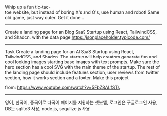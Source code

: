 Whip up a fun tic-tac-toe website, but instead of boring X's and O's, use human and robot! Same old game, just way cuter. Get it done...

---
Create a landing page for an Blog SaaS Startup using React, TailwindCSS, and Shadcn. with the data page https://jsonplaceholder.typicode.com/

---
Task
Create a landing page for an Al SaaS Startup using React, TailwindCSS, and Shadcn. The startup will help creators generate fun and cool looking images starting base images with text prompts. Make sure the hero section has a cool SVG with the main theme of the startup. The rest of the landing page should include features section, user reviews from twitter section, how it works section and a footer. Make this project

from: https://www.youtube.com/watch?v=5FbZ8ALfSTs

---
영어, 한국어, 중국어로 다국어 페이지를 지원하는 챗봇앱, 로그인은 구글로그인 사용, DB는 sqlite3 사용, node.js, sequlize.js 사용


